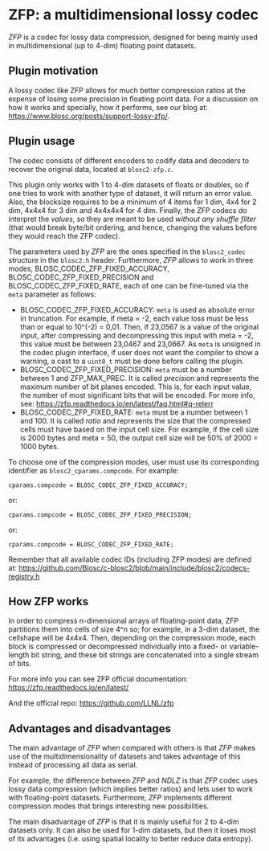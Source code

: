 ZFP: a multidimensional lossy codec
=============================================================================

*ZFP* is a codec for lossy data compression, designed for being mainly used in multidimensional (up to 4-dim) floating point datasets.

Plugin motivation
--------------------

A lossy codec like ZFP allows for much better compression ratios at the expense of losing some precision in floating point data.  For a discussion on how it works and specially, how it performs, see our blog at: https://www.blosc.org/posts/support-lossy-zfp/.

Plugin usage
-------------------

The codec consists of different encoders to codify data and decoders to recover the original data, located at `blosc2-zfp.c`.

This plugin only works with 1 to 4-dim datasets of floats or doubles, so if one tries to work with another type of dataset, it will return an error value. Also, the blocksize requires to be a minimum of 4 items for 1 dim, 4x4 for 2 dim, 4x4x4 for 3 dim and 4x4x4x4 for 4 dim.  Finally, the ZFP codecs do interpret the *values*, so they are meant to be used *without any shuffle filter* (that would break byte/bit ordering, and hence, changing the values before they would reach the ZFP codec).

The parameters used by *ZFP* are the ones specified in the `blosc2_codec` structure in the `blosc2.h` header.
Furthermore, *ZFP* allows to work in three modes, BLOSC_CODEC_ZFP_FIXED_ACCURACY, BLOSC_CODEC_ZFP_FIXED_PRECISION and BLOSC_CODEC_ZFP_FIXED_RATE, each of one can be fine-tuned via the `meta` parameter as follows:

- BLOSC_CODEC_ZFP_FIXED_ACCURACY: `meta` is used as absolute error in truncation.  For example, if meta = -2, each value loss must be less than or equal to 10^(-2) = 0,01. Then, if 23,0567 is a value of the original input, after compressing and decompressing this input with meta = -2, this value must be between 23,0467 and 23,0667. As `meta` is unsigned in the codec plugin interface, if user does not want the compiler to show a warning, a cast to a `uint8_t` must be done before calling the plugin.
- BLOSC_CODEC_ZFP_FIXED_PRECISION: `meta` must be a number between 1 and ZFP_MAX_PREC. It is called *precision* and represents the maximum number of bit planes encoded. This is, for each input value, the number of most significant bits that will be encoded. For more info, see:
  https://zfp.readthedocs.io/en/latest/faq.html#q-relerr
- BLOSC_CODEC_ZFP_FIXED_RATE: `meta` must be a number between 1 and 100. It is called *ratio* and represents the size that the compressed cells must have based on the input cell size. For example, if the cell size is 2000 bytes and meta = 50, the output cell size will be 50% of 2000 = 1000 bytes.

To choose one of the compression modes, user must use its corresponding identifier as `blosc2_cparams.compcode`. For example:

    cparams.compcode = BLOSC_CODEC_ZFP_FIXED_ACCURACY;

or:

    cparams.compcode = BLOSC_CODEC_ZFP_FIXED_PRECISION;    

or:

    cparams.compcode = BLOSC_CODEC_ZFP_FIXED_RATE;

Remember that all available codec IDs (including ZFP modes) are defined at:
https://github.com/Blosc/c-blosc2/blob/main/include/blosc2/codecs-registry.h


How ZFP works
-------------------

In order to compress n-dimensional arrays of floating-point data, ZFP partitions them into cells of size 4^n so; for example, in a 3-dim dataset, the cellshape will be 4x4x4.
Then, depending on the compression mode, each block is compressed or decompressed individually into a fixed- or variable-length bit string, and these bit strings are concatenated into a single stream of bits.

For more info you can see ZFP official documentation:
https://zfp.readthedocs.io/en/latest/

And the official repo:
https://github.com/LLNL/zfp

Advantages and disadvantages
------------------------------

The main advantage of *ZFP* when compared with others is that *ZFP* makes use of the multidimensionality of datasets and takes advantage of this instead of processing all data as serial.

For example, the difference between *ZFP* and *NDLZ* is that *ZFP* codec uses lossy data compression (which implies better ratios) and lets user to work with floating-point datasets.  Furthermore, *ZFP* implements different compression modes that brings interesting new possibilities.

The main disadvantage of *ZFP* is that it is mainly useful for 2 to 4-dim datasets only. It can also be used for 1-dim datasets, but then it loses most of its advantages (i.e. using spatial locality to better reduce data entropy).
